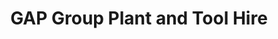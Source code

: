 ---
title: "GAP Group Plant and Tool Hire"
url: /edinburgh/gap-group-plant-and-tool-hire/
shop: hardware
---
